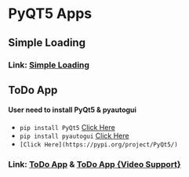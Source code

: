 # PyQT5 Apps

## Simple Loading
### Link: [Simple Loading](https://github.com/Keshav-Abhishek-Hyper-Shroud/PyQT5_Apps/blob/master/Simple%20Loading.py)

## ToDo App
#### User need to install PyQt5 & pyautogui
  * `pip install PyQt5` [Click Here](https://pypi.org/project/PyQt5/)
  * `pip install pyautogui` [Click Here](https://pypi.org/project/PyAutoGUI/)
  * `[Click Here](https://pypi.org/project/PyQt5/)`
### Link: [ToDo App](https://github.com/Keshav-Abhishek-Hyper-Shroud/PyQT5_Apps/blob/master/ToDo%20App.py) & [ToDo App {Video Support}](https://drive.google.com/file/d/1l0r-0fWAwBtkVr22W5Dpld7MK63_cKU_/view?usp=sharing)
